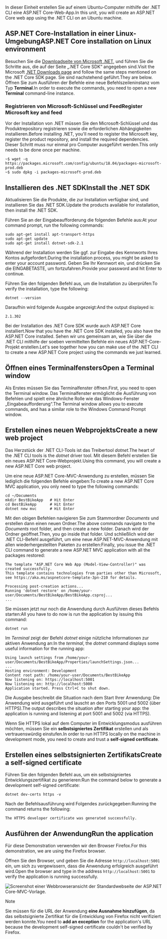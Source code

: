 <span data-ttu-id="b6cd9-101">In dieser Einheit erstellen Sie auf einem Ubuntu-Computer mithilfe der .NET CLI eine ASP.NET Core-Web-App.</span><span class="sxs-lookup"><span data-stu-id="b6cd9-101">In this unit, you will create an ASP.NET Core web app using the .NET CLI on an Ubuntu machine.</span></span>

## <a name="aspnet-core-installation-on-linux-environment"></a><span data-ttu-id="b6cd9-102">ASP.NET Core-Installation in einer Linux-Umgebung</span><span class="sxs-lookup"><span data-stu-id="b6cd9-102">ASP.NET Core installation on Linux environment</span></span>

<span data-ttu-id="b6cd9-103">Besuchen Sie die [Downloadseite von Microsoft .NET](https://www.microsoft.com/net/download), und führen Sie die Schritte aus, die auf der Seite „.NET Core SDK“ angegeben sind.</span><span class="sxs-lookup"><span data-stu-id="b6cd9-103">Visit the Microsoft [.NET Downloads page](https://www.microsoft.com/net/download) and follow the same steps mentioned on the .NET Core SDK page.</span></span> <span data-ttu-id="b6cd9-104">Sie sind nachstehend geführt.</span><span class="sxs-lookup"><span data-stu-id="b6cd9-104">They are below.</span></span> <span data-ttu-id="b6cd9-105">Öffnen Sie zum Ausführen der Befehle eine neue Befehlszeileninstanz vom Typ **Terminal**.</span><span class="sxs-lookup"><span data-stu-id="b6cd9-105">In order to execute the commands, you need to open a new **Terminal** command-line instance.</span></span>

### <a name="register-microsoft-key-and-feed"></a><span data-ttu-id="b6cd9-106">Registrieren von Microsoft-Schlüssel und Feed</span><span class="sxs-lookup"><span data-stu-id="b6cd9-106">Register Microsoft key and feed</span></span>

<span data-ttu-id="b6cd9-107">Vor der Installation von .NET müssen Sie den Microsoft-Schlüssel und das Produktrepository registrieren sowie die erforderlichen Abhängigkeiten installieren.</span><span class="sxs-lookup"><span data-stu-id="b6cd9-107">Before installing .NET, you'll need to register the Microsoft key, register the product repository, and install the required dependencies.</span></span> <span data-ttu-id="b6cd9-108">Dieser Schritt muss nur einmal pro Computer ausgeführt werden.</span><span class="sxs-lookup"><span data-stu-id="b6cd9-108">This only needs to be done once per machine.</span></span>

```console
~$ wget -q https://packages.microsoft.com/config/ubuntu/18.04/packages-microsoft-prod.deb
~$ sudo dpkg -i packages-microsoft-prod.deb
```

## <a name="install-the-net-sdk"></a><span data-ttu-id="b6cd9-109">Installieren des .NET SDK</span><span class="sxs-lookup"><span data-stu-id="b6cd9-109">Install the .NET SDK</span></span>

<span data-ttu-id="b6cd9-110">Aktualisieren Sie die Produkte, die zur Installation verfügbar sind, und installieren Sie das .NET SDK.</span><span class="sxs-lookup"><span data-stu-id="b6cd9-110">Update the products available for installation, then install the .NET SDK.</span></span>

<span data-ttu-id="b6cd9-111">Führen Sie an der Eingabeaufforderung die folgenden Befehle aus:</span><span class="sxs-lookup"><span data-stu-id="b6cd9-111">At your command prompt, run the following commands:</span></span>

```console
sudo apt-get install apt-transport-https
sudo apt-get update
sudo apt-get install dotnet-sdk-2.1
```

<span data-ttu-id="b6cd9-112">Während der Installation werden Sie ggf. zur Eingabe des Kennworts Ihres Kontos aufgefordert.</span><span class="sxs-lookup"><span data-stu-id="b6cd9-112">During the installation process, you might be asked to enter your account password.</span></span> <span data-ttu-id="b6cd9-113">Geben Sie Ihr Kennwort ein, und drücken Sie die EINGABETASTE, um fortzufahren.</span><span class="sxs-lookup"><span data-stu-id="b6cd9-113">Provide your password and hit Enter to continue.</span></span>

<span data-ttu-id="b6cd9-114">Führen Sie den folgenden Befehl aus, um die Installation zu überprüfen:</span><span class="sxs-lookup"><span data-stu-id="b6cd9-114">To verify the installation, type the following:</span></span>

```console
dotnet --version
```

<span data-ttu-id="b6cd9-115">Daraufhin wird folgende Ausgabe angezeigt:</span><span class="sxs-lookup"><span data-stu-id="b6cd9-115">And the output displayed is:</span></span>

```console
2.1.302
```

<span data-ttu-id="b6cd9-116">Bei der Installation des .NET Core SDK wurde auch ASP.NET Core installiert.</span><span class="sxs-lookup"><span data-stu-id="b6cd9-116">Now that you have the .NET Core SDK installed, you also have the ASP.NET Core installed.</span></span> <span data-ttu-id="b6cd9-117">Sehen wir uns gemeinsam an, wie Sie über die .NET CLI mithilfe der soeben vermittelten Befehle ein neues ASP.NET-Core-Projekt erstellen.</span><span class="sxs-lookup"><span data-stu-id="b6cd9-117">Let's see together how you can make use of the .NET CLI to create a new ASP.NET Core project using the commands we just learned.</span></span>

## <a name="open-a-terminal-window"></a><span data-ttu-id="b6cd9-118">Öffnen eines Terminalfensters</span><span class="sxs-lookup"><span data-stu-id="b6cd9-118">Open a Terminal window</span></span>

<span data-ttu-id="b6cd9-119">Als Erstes müssen Sie das Terminalfenster öffnen.</span><span class="sxs-lookup"><span data-stu-id="b6cd9-119">First, you need to open the Terminal window.</span></span> <span data-ttu-id="b6cd9-120">Das Terminalfenster ermöglicht die Ausführung von Befehlen und spielt eine ähnliche Rolle wie das Windows-Fenster „Eingabeaufforderung“.</span><span class="sxs-lookup"><span data-stu-id="b6cd9-120">The Terminal window allows you to execute commands, and has a similar role to the Windows Command Prompt window.</span></span>

## <a name="create-a-new-web-project"></a><span data-ttu-id="b6cd9-121">Erstellen eines neuen Webprojekts</span><span class="sxs-lookup"><span data-stu-id="b6cd9-121">Create a new web project</span></span>

<span data-ttu-id="b6cd9-122">Das Herzstück der .NET CLI-Tools ist das Treibertool *dotnet*.</span><span class="sxs-lookup"><span data-stu-id="b6cd9-122">The heart of the .NET CLI tools is the *dotnet* driver tool.</span></span> <span data-ttu-id="b6cd9-123">Mit diesem Befehl erstellen Sie ein neues ASP.NET Core-Webprojekt.</span><span class="sxs-lookup"><span data-stu-id="b6cd9-123">Using this command, you will create a new ASP.NET Core web project.</span></span>

<span data-ttu-id="b6cd9-124">Um eine neue ASP.NET Core-MVC-Anwendung zu erstellen, müssen Sie lediglich die folgenden Befehle eingeben:</span><span class="sxs-lookup"><span data-stu-id="b6cd9-124">To create a new ASP.NET Core MVC application, you only need to type the following commands:</span></span>

```console
cd ~/Documents
mkdir BestBikeApp   # Hit Enter
cd BestBikeApp      # Hit Enter
dotnet new mvc      # Hit Enter
```

<span data-ttu-id="b6cd9-125">Mit den obigen Befehlen navigieren Sie zum Stammordner *Documents* und erstellen dann einen neuen Ordner.</span><span class="sxs-lookup"><span data-stu-id="b6cd9-125">The above commands navigate to the *Documents* root folder, and then create a new folder.</span></span> <span data-ttu-id="b6cd9-126">Danach wird der Ordner geöffnet.</span><span class="sxs-lookup"><span data-stu-id="b6cd9-126">Then, you go inside that folder.</span></span> <span data-ttu-id="b6cd9-127">Und schließlich wird der .NET CLI-Befehl ausgeführt, um eine neue ASP.NET-MVC-Anwendung mit allen wiederhergestellten Paketen zu erstellen:</span><span class="sxs-lookup"><span data-stu-id="b6cd9-127">Finally, you issue the .NET CLI command to generate a new ASP.NET MVC application with all the packages restored:</span></span>

```console
The template "ASP.NET Core Web App (Model-View-Controller)" was created successfully.
This template contains technologies from parties other than Microsoft, see https://aka.ms/aspnetcore-template-3pn-210 for details.

Processing post-creation actions...
Running 'dotnet restore' on /home/your-user/Documents/BestBikeApp/BestBikeApp.csproj...
...
```

<span data-ttu-id="b6cd9-128">Sie müssen jetzt nur noch die Anwendung durch Ausführen dieses Befehls starten:</span><span class="sxs-lookup"><span data-stu-id="b6cd9-128">All you have to do now is run the application by issuing this command:</span></span>

```console
dotnet run
```

<span data-ttu-id="b6cd9-129">Im *Terminal* zeigt der Befehl *dotnet* einige nützliche Informationen zur aktiven Anwendung an:</span><span class="sxs-lookup"><span data-stu-id="b6cd9-129">In the *terminal*, the *dotnet* command displays some useful information for the running app:</span></span>

```console
Using launch settings from /home/your-user/Documents/BestBikeApp/Properties/launchSettings.json...
...
Hosting environment: Development
Content root path: /home/your-user/Documents/BestBikeApp
Now listening on: https://localhost:5001
Now listening on: http://localhost:5000
Application started. Press Ctrl+C to shut down.
```

<span data-ttu-id="b6cd9-130">Die Ausgabe beschreibt die Situation nach dem Start Ihrer Anwendung: Die Anwendung wird ausgeführt und lauscht an den Ports 5001 und 5002 (über HTTPS).</span><span class="sxs-lookup"><span data-stu-id="b6cd9-130">The output describes the situation after starting your app: the application is running and listening at port 5001 and 5002 (via HTTPS).</span></span>

<span data-ttu-id="b6cd9-131">Wenn Sie HTTPS lokal auf dem Computer im Entwicklungsmodus ausführen möchten, müssen Sie ein **selbstsigniertes Zertifikat** erstellen und als vertrauenswürdig einstufen.</span><span class="sxs-lookup"><span data-stu-id="b6cd9-131">In order to run HTTPS locally on the machine in development mode, you need to create and trust a **self-signed certificate**.</span></span>

## <a name="create-a-self-signed-certificate"></a><span data-ttu-id="b6cd9-132">Erstellen eines selbstsignierten Zertifikats</span><span class="sxs-lookup"><span data-stu-id="b6cd9-132">Create a self-signed certificate</span></span>

<span data-ttu-id="b6cd9-133">Führen Sie den folgenden Befehl aus, um ein selbstsigniertes Entwicklungszertifikat zu generieren:</span><span class="sxs-lookup"><span data-stu-id="b6cd9-133">Run the command below to generate a development self-signed certificate:</span></span>

```console
dotnet dev-certs https -v
```

<span data-ttu-id="b6cd9-134">Nach der Befehlsausführung wird Folgendes zurückgegeben:</span><span class="sxs-lookup"><span data-stu-id="b6cd9-134">Running the command returns the following:</span></span>

```console
The HTTPS developer certificate was generated successfully.
```

## <a name="run-the-application"></a><span data-ttu-id="b6cd9-135">Ausführen der Anwendung</span><span class="sxs-lookup"><span data-stu-id="b6cd9-135">Run the application</span></span>

<span data-ttu-id="b6cd9-136">Für diese Demonstration verwenden wir den Browser Firefox.</span><span class="sxs-lookup"><span data-stu-id="b6cd9-136">For this demonstration, we are using the Firefox browser.</span></span>

<span data-ttu-id="b6cd9-137">Öffnen Sie den Browser, und geben Sie die Adresse `http://localhost:5001` ein, um sich zu vergewissern, dass die Anwendung erfolgreich ausgeführt wird.</span><span class="sxs-lookup"><span data-stu-id="b6cd9-137">Open the browser and type in the address `http://localhost:5001` to verify the application is running successfully.</span></span>

![Screenshot einer Webbrowseransicht der Standardwebseite der ASP.NET Core-MVC-Vorlage.](../media/5-asp-core-mvc-default-template.PNG)

> [!NOTE]
> <span data-ttu-id="b6cd9-139">Sie müssen für die URL der Anwendung **eine Ausnahme hinzufügen**, da das selbstsignierte Zertifikat für die Entwicklung von Firefox nicht verifiziert werden konnte.</span><span class="sxs-lookup"><span data-stu-id="b6cd9-139">You need to **add an exception** for the application's URL because the development self-signed certificate couldn't be verified by Firefox.</span></span>
